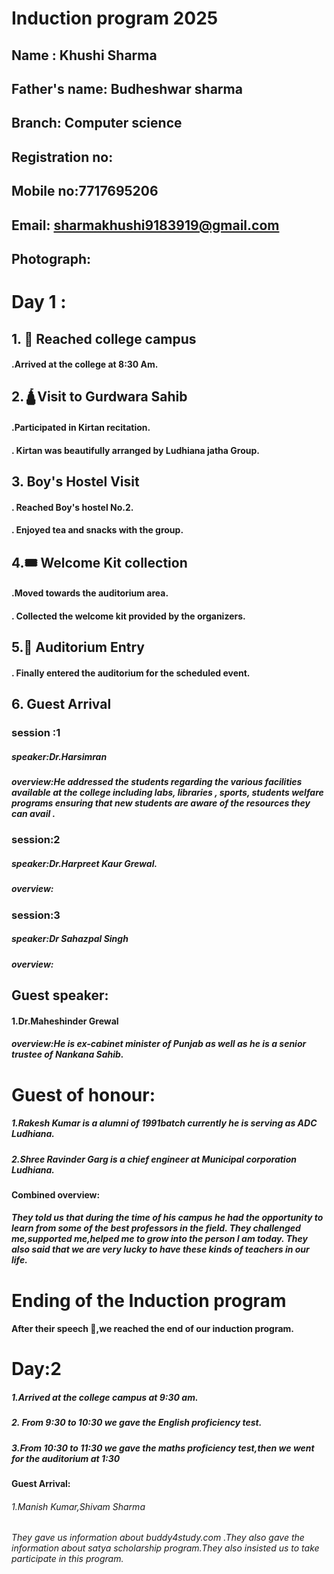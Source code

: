 # Induction program 2025 
##  Name : Khushi Sharma 
## Father's name: Budheshwar sharma 
## Branch: Computer science 
## Registration no: 
## Mobile no:7717695206
## Email: sharmakhushi9183919@gmail.com 
## Photograph:
# Day 1 :
##  1. 🏫 Reached college campus 
####  .Arrived at the college at 8:30 Am.
## 2.🛕Visit to Gurdwara Sahib 
#### .Participated in Kirtan recitation.
#### . Kirtan was beautifully arranged by Ludhiana jatha Group.
## 3. Boy's Hostel Visit 
#### . Reached Boy's hostel No.2.
#### . Enjoyed tea and snacks with the group.
## 4.🎟️ Welcome Kit collection 
#### .Moved towards the auditorium area.
#### . Collected the welcome kit provided by the organizers.
## 5.🎤 Auditorium Entry 
#### . Finally entered the auditorium for the scheduled event.
## 6. Guest Arrival 
### session :1 
##### speaker:Dr.Harsimran 
##### overview:He addressed the students regarding the various facilities available at the college including labs, libraries , sports, students welfare programs ensuring that new students are aware of the resources they can avail .
### session:2 
##### speaker:Dr.Harpreet Kaur Grewal.
##### overview:



### session:3 
##### speaker:Dr Sahazpal Singh 
##### overview: 



## Guest speaker:
#### 1.Dr.Maheshinder Grewal 
##### overview:He is ex-cabinet minister of Punjab as well as he is a senior trustee of Nankana Sahib.
# Guest of honour:
##### 1.Rakesh Kumar is a alumni of 1991batch currently he is serving as ADC Ludhiana.
##### 2.Shree Ravinder Garg is a chief engineer at Municipal corporation Ludhiana.
#### Combined overview: 
##### They told us that during the time of his campus he had the opportunity to learn from some of the best professors in the field. They challenged me,supported me,helped me to grow into the person I am today. They also said that we are very lucky to have these kinds of teachers in our life.
# Ending of the Induction program 
#### After their speech 💬,we reached the end of our induction program.
# Day:2 
##### 1.Arrived at the college campus at 9:30 am.
##### 2. From 9:30 to 10:30 we gave the English proficiency test.
##### 3.From 10:30 to 11:30 we gave the maths proficiency test,then we went for the auditorium at 1:30 
#### Guest Arrival:
###### 1.Manish Kumar,Shivam Sharma 
###### They gave us information about buddy4study.com .They also gave the information about satya scholarship program.They also insisted us to take participate in this program.



